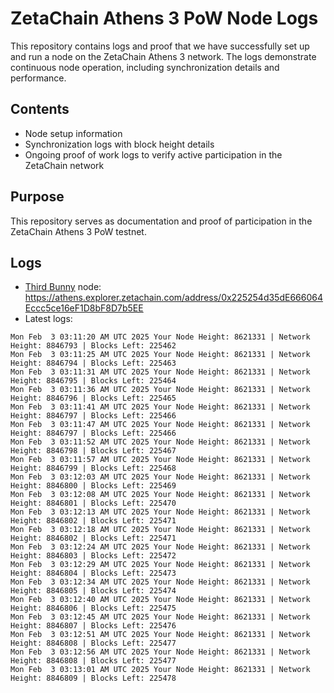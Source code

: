# ZetaChain Athens 3 PoW Node Logs
This repository contains logs and proof that we have successfully set up and run a node on the ZetaChain Athens 3 network. The logs demonstrate continuous node operation, including synchronization details and performance.

## Contents
- Node setup information
- Synchronization logs with block height details
- Ongoing proof of work logs to verify active participation in the ZetaChain network

## Purpose
This repository serves as documentation and proof of participation in the ZetaChain Athens 3 PoW testnet.

## Logs

- [Third Bunny](https://thirdbunny.xyz/) node: https://athens.explorer.zetachain.com/address/0x225254d35dE666064Eccc5ce16eF1D8bF8D7b5EE
- Latest logs:
```
Mon Feb  3 03:11:20 AM UTC 2025 Your Node Height: 8621331 | Network Height: 8846793 | Blocks Left: 225462
Mon Feb  3 03:11:25 AM UTC 2025 Your Node Height: 8621331 | Network Height: 8846794 | Blocks Left: 225463
Mon Feb  3 03:11:31 AM UTC 2025 Your Node Height: 8621331 | Network Height: 8846795 | Blocks Left: 225464
Mon Feb  3 03:11:36 AM UTC 2025 Your Node Height: 8621331 | Network Height: 8846796 | Blocks Left: 225465
Mon Feb  3 03:11:41 AM UTC 2025 Your Node Height: 8621331 | Network Height: 8846797 | Blocks Left: 225466
Mon Feb  3 03:11:47 AM UTC 2025 Your Node Height: 8621331 | Network Height: 8846797 | Blocks Left: 225466
Mon Feb  3 03:11:52 AM UTC 2025 Your Node Height: 8621331 | Network Height: 8846798 | Blocks Left: 225467
Mon Feb  3 03:11:57 AM UTC 2025 Your Node Height: 8621331 | Network Height: 8846799 | Blocks Left: 225468
Mon Feb  3 03:12:03 AM UTC 2025 Your Node Height: 8621331 | Network Height: 8846800 | Blocks Left: 225469
Mon Feb  3 03:12:08 AM UTC 2025 Your Node Height: 8621331 | Network Height: 8846801 | Blocks Left: 225470
Mon Feb  3 03:12:13 AM UTC 2025 Your Node Height: 8621331 | Network Height: 8846802 | Blocks Left: 225471
Mon Feb  3 03:12:18 AM UTC 2025 Your Node Height: 8621331 | Network Height: 8846802 | Blocks Left: 225471
Mon Feb  3 03:12:24 AM UTC 2025 Your Node Height: 8621331 | Network Height: 8846803 | Blocks Left: 225472
Mon Feb  3 03:12:29 AM UTC 2025 Your Node Height: 8621331 | Network Height: 8846804 | Blocks Left: 225473
Mon Feb  3 03:12:34 AM UTC 2025 Your Node Height: 8621331 | Network Height: 8846805 | Blocks Left: 225474
Mon Feb  3 03:12:40 AM UTC 2025 Your Node Height: 8621331 | Network Height: 8846806 | Blocks Left: 225475
Mon Feb  3 03:12:45 AM UTC 2025 Your Node Height: 8621331 | Network Height: 8846807 | Blocks Left: 225476
Mon Feb  3 03:12:51 AM UTC 2025 Your Node Height: 8621331 | Network Height: 8846808 | Blocks Left: 225477
Mon Feb  3 03:12:56 AM UTC 2025 Your Node Height: 8621331 | Network Height: 8846808 | Blocks Left: 225477
Mon Feb  3 03:13:01 AM UTC 2025 Your Node Height: 8621331 | Network Height: 8846809 | Blocks Left: 225478
```
